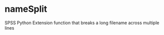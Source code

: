 nameSplit
=========

SPSS Python Extension function that breaks a long filename across multiple lines
